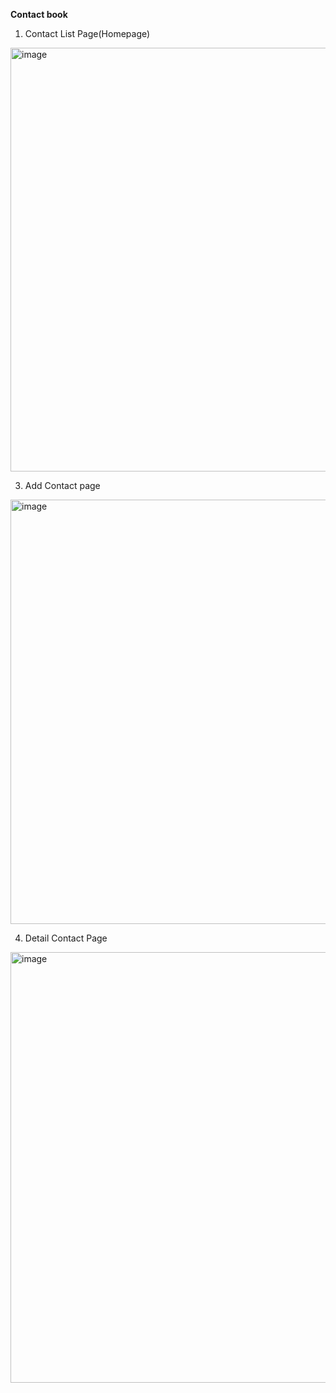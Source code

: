 **Contact book**

1. Contact List Page(Homepage)
  <img width="1366" height="678" alt="image" src="https://github.com/user-attachments/assets/d807465c-35eb-431d-9072-250210d8a41a" />
   
3. Add Contact page
  <img width="1366" height="679" alt="image" src="https://github.com/user-attachments/assets/bf8ef7db-c10e-4b11-8879-647747c9483d" />

4. Detail Contact Page
  <img width="1365" height="689" alt="image" src="https://github.com/user-attachments/assets/cb0dc0d3-2d01-4f84-9e2d-318cf76b20d9" />

